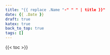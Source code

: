 ```yaml
---
title: "{{ replace .Name "-" " " | title }}"
date: {{ .Date }}
draft: true
katex: true
back_to_top: true
tags: []
---
```


{{< toc >}}
